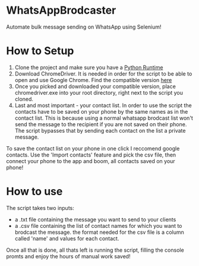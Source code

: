 # WhatsAppBrodcaster
Automate bulk message sending on WhatsApp using Selenium!

# How to Setup
1. Clone the project and make sure you have a [Python Runtime](https://code.visualstudio.com/docs/languages/python)
2. Download ChromeDriver. It is needed in order for the script to be able to open and use Google Chrome.
Find the compatible version [here](https://googlechromelabs.github.io/chrome-for-testing/)
3. Once you picked and downloaded your compatible version, place chromedriver.exe into your root directory, right next to the script you cloned.
4. Last and most important - your contact list. 
In order to use the script the contacts have to be saved on your phone by the same names as in the contact list. This is because using a normal whatsapp brodcast list won't send the message to the recipient if you are not saved on their phone. The script bypasses that by sending each contact on the list a private message.

To save the contact list on your phone in one click I reccomend google contacts. Use the 'Import contacts' feature and pick the csv file, then connect your phone to the app and boom, all contacts saved on your phone!

# How to use
The script takes two inputs:
- a .txt file containing the message you want to send to your clients
- a .csv file containing the list of contact names for which you want to brodcast the message. the format needed for the csv file is a column called 'name' and values for each contact.

Once all that is done, all thats left is running the script, filling the console promts
and enjoy the hours of manual work saved!